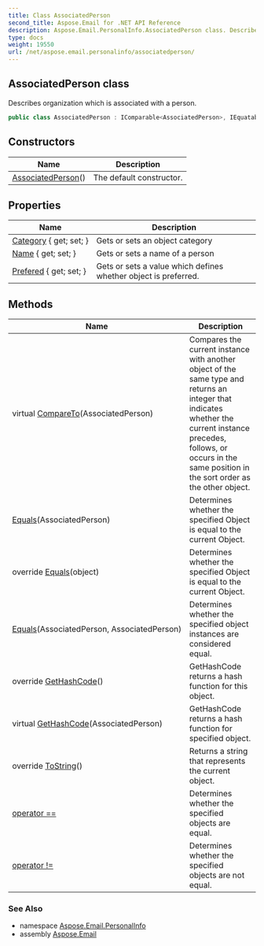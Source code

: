 ```yaml
---
title: Class AssociatedPerson
second_title: Aspose.Email for .NET API Reference
description: Aspose.Email.PersonalInfo.AssociatedPerson class. Describes organization which is associated with a person
type: docs
weight: 19550
url: /net/aspose.email.personalinfo/associatedperson/
---
```

## AssociatedPerson class

Describes organization which is associated with a person.

```csharp
public class AssociatedPerson : IComparable<AssociatedPerson>, IEquatable<AssociatedPerson>
```

## Constructors

| Name | Description |
| --- | --- |
| [AssociatedPerson](associatedperson/)() | The default constructor. |

## Properties

| Name | Description |
| --- | --- |
| [Category](../../aspose.email.personalinfo/associatedperson/category/) { get; set; } | Gets or sets an object category |
| [Name](../../aspose.email.personalinfo/associatedperson/name/) { get; set; } | Gets or sets a name of a person |
| [Prefered](../../aspose.email.personalinfo/associatedperson/prefered/) { get; set; } | Gets or sets a value which defines whether object is preferred. |

## Methods

| Name | Description |
| --- | --- |
| virtual [CompareTo](../../aspose.email.personalinfo/associatedperson/compareto/)(AssociatedPerson) | Compares the current instance with another object of the same type and returns an integer that indicates whether the current instance precedes, follows, or occurs in the same position in the sort order as the other object. |
| [Equals](../../aspose.email.personalinfo/associatedperson/equals/#equals)(AssociatedPerson) | Determines whether the specified Object is equal to the current Object. |
| override [Equals](../../aspose.email.personalinfo/associatedperson/equals/#equals_2)(object) | Determines whether the specified Object is equal to the current Object. |
| [Equals](../../aspose.email.personalinfo/associatedperson/equals/#equals_1)(AssociatedPerson, AssociatedPerson) | Determines whether the specified object instances are considered equal. |
| override [GetHashCode](../../aspose.email.personalinfo/associatedperson/gethashcode/#gethashcode)() | GetHashCode returns a hash function for this object. |
| virtual [GetHashCode](../../aspose.email.personalinfo/associatedperson/gethashcode/#gethashcode_1)(AssociatedPerson) | GetHashCode returns a hash function for specified object. |
| override [ToString](../../aspose.email.personalinfo/associatedperson/tostring/)() | Returns a string that represents the current object. |
| [operator ==](../../aspose.email.personalinfo/associatedperson/op_equality/) | Determines whether the specified objects are equal. |
| [operator !=](../../aspose.email.personalinfo/associatedperson/op_inequality/) | Determines whether the specified objects are not equal. |

### See Also

* namespace [Aspose.Email.PersonalInfo](../../aspose.email.personalinfo/)
* assembly [Aspose.Email](../../)


